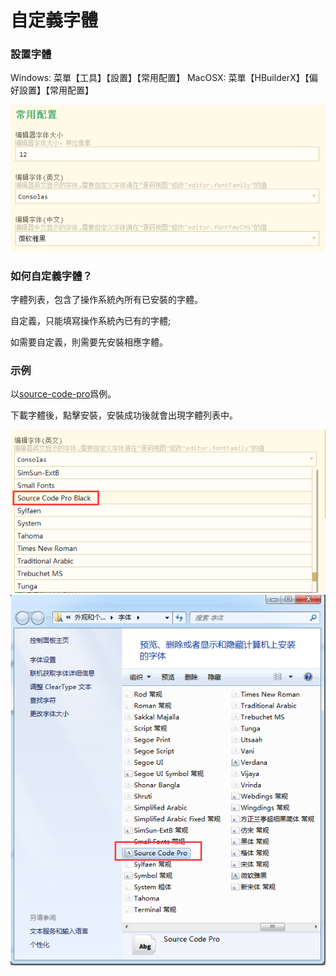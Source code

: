 # 自定義字體

### 設置字體

Windows: 菜單【工具】【設置】【常用配置】
MacOSX: 菜單【HBuilderX】【偏好設置】【常用配置】

<img src="/static/snapshots/tutorial/settings/font_1.png" />

### 如何自定義字體？

字體列表，包含了操作系統內所有已安裝的字體。 

自定義，只能填寫操作系統內已有的字體; 

如需要自定義，則需要先安裝相應字體。

### 示例

以[source-code-pro](https://github.com/adobe-fonts/source-code-pro)爲例。

下載字體後，點擊安裝，安裝成功後就會出現字體列表中。

<img src="/static/snapshots/tutorial/settings/font_2.png" />

<img src="/static/snapshots/tutorial/settings/font_3.png" />
